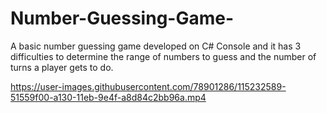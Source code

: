 # Number-Guessing-Game-

A basic number guessing game developed on C# Console and it has 3 difficulties to determine the range of numbers to guess and the number of turns a player gets to do. 


https://user-images.githubusercontent.com/78901286/115232589-51559f00-a130-11eb-9e4f-a8d84c2bb96a.mp4
